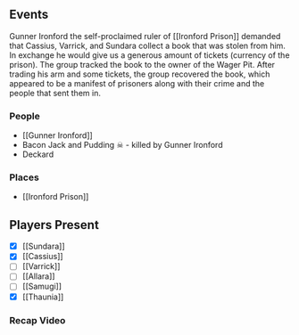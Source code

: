 ## Events
Gunner Ironford the self-proclaimed ruler of [[Ironford Prison]] demanded that Cassius, Varrick, and Sundara collect a book that was stolen from him. In exchange he would give us a generous amount of tickets (currency of the prison). The group tracked the book to the owner of the Wager Pit. After trading his arm and some tickets, the group recovered the book, which appeared to be a manifest of prisoners along with their crime and the people that sent them in.


### People
- [[Gunner Ironford]] 
- Bacon Jack and Pudding ☠ - killed by Gunner Ironford 
- Deckard

### Places 
- [[Ironford Prison]] 

## Players Present
- [x] [[Sundara]] 
- [x] [[Cassius]] 
- [ ] [[Varrick]] 
- [ ] [[Allara]] 
- [ ] [[Samugi]] 
- [x] [[Thaunia]] 

### Recap Video
